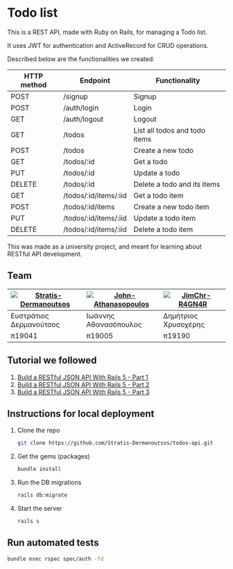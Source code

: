 # Todo list

This is a REST API, made with Ruby on Rails, for managing a Todo list.

It uses JWT for authentication and ActiveRecord for CRUD operations.

Described below are the functionalities we created:

| HTTP method | Endpoint | Functionality |
| -- | -- | -- |
| POST | /signup | Signup  |
| POST | /auth/login | Login  |
| GET | /auth/logout | Logout  |
| GET | /todos | List all todos and todo items  |
| POST | /todos | Create a new todo  |
| GET | /todos/:id | Get a todo  |
| PUT | /todos/:id | Update a todo  |
| DELETE | /todos/:id | Delete a todo and its items  |
| GET | /todos/:id/items/:iid | Get a todo item  |
| POST | /todos/:id/items | Create a new todo item  |
| PUT | /todos/:id/items/:iid | Update a todo item  |
| DELETE | /todos/:id/items/:iid | Delete a todo item |

This was made as a university project, and meant for learning about RESTful API development.  

## Team

| [![Stratis-Dermanoutsos](https://avatars2.githubusercontent.com/Stratis-Dermanoutsos)](https://github.com/Stratis-Dermanoutsos) | [![John-Athanasopoulos](https://avatars2.githubusercontent.com/John-Athanasopoulos)](https://github.com/John-Athanasopoulos) | [![JimChr-R4GN4R](https://avatars2.githubusercontent.com/JimChr-R4GN4R)](https://github.com/JimChr-R4GN4R) |
| --- | --- | --- |
| Ευστράτιος Δερμανούτσος | Ιωάννης Αθανασόπουλος | Δημήτριος Χρυσοχέρης |
| π19041 | π19005 | π19190 |

## Tutorial we followed

1. [Build a RESTful JSON API With Rails 5 - Part 1](https://www.digitalocean.com/community/tutorials/build-a-restful-json-api-with-rails-5-part-one)
2. [Build a RESTful JSON API With Rails 5 - Part 2](https://www.digitalocean.com/community/tutorials/build-a-restful-json-api-with-rails-5-part-two)
3. [Build a RESTful JSON API With Rails 5 - Part 3](https://www.digitalocean.com/community/tutorials/build-a-restful-json-api-with-rails-5-part-three)

## Instructions for local deployment

1. Clone the repo

   ```zsh
   git clone https://github.com/Stratis-Dermanoutsos/todos-api.git
   ```

2. Get the gems (packages)

   ```zsh
   bundle install
   ```

3. Run the DB migrations

   ```zsh
   rails db:migrate
   ```

4. Start the server

   ```zsh
   rails s
   ```

## Run automated tests

```zsh
bundle exec rspec spec/auth -fd
```

